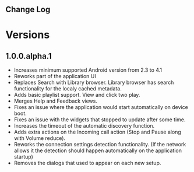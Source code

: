 Change Log
-----------

# Versions

## 1.0.0.alpha.1
- Increases minimum supported Android version from 2.3 to 4.1
- Reworks part of the application UI
- Replaces Search with Library browser. Library browser has search functionality for the localy cached metadata.
- Adds basic playlist support. View and click two play.
- Merges Help and Feedback views.
- Fixes an issue where the application would start automatically on device boot.
- Fixes an issue with the widgets that stopped to update after some time.
- Increases the timeout of the automatic discovery function.
- Adds extra actions on the Incoming call action (Stop and Pause along with Volume reduce).
- Reworks the connection settings detection functionality. (If the network allows it the detection should happen automatically on the application startup)
- Removes the dialogs that used to appear on each new setup.
